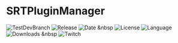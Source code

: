 # SRTPluginManager
![TestDevBranch](https://img.shields.io/github/workflow/status/SpeedrunTooling/SRTPluginManager/TestDevBranch?label=Latest%20build&style=for-the-badge)
![Release](https://img.shields.io/github/v/release/SpeedrunTooling/SRTPluginManager?label=current%20release&style=for-the-badge)
![Date](https://img.shields.io/github/release-date/SpeedrunTooling/SRTPluginManager?style=for-the-badge)
&nbsp
![License](https://img.shields.io/github/license/SpeedrunTooling/SRTPluginManager?style=for-the-badge)
![Language](https://img.shields.io/github/languages/top/SpeedrunTooling/SRTPluginManager?style=for-the-badge)
![Downloads](https://img.shields.io/github/downloads/SpeedrunTooling/SRTPluginManager/total?style=for-the-badge)
&nbsp
![Twitch](https://img.shields.io/twitch/status/videogameroulette?style=for-the-badge)

